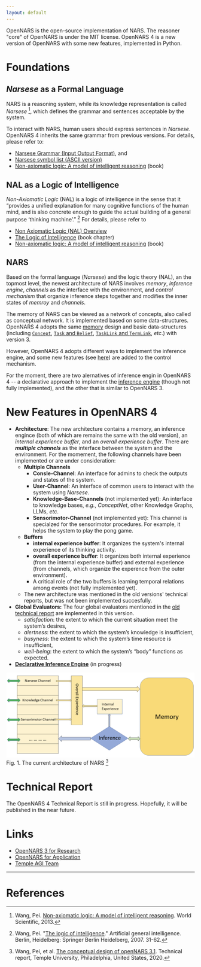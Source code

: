 ```yaml
---
layout: default
---
```


OpenNARS is the open-source implementation of NARS. The reasoner "core" of OpenNARS is under the MIT license. OpenNARS 4 is a new version of OpenNARS with some new features, implemented in Python. 

# Foundations



## *Narsese* as a Formal Language

NARS is a reasoning system, while its knowledge representation is called *Narsese* [^1], which defines the grammar and sentences acceptable by the system. 

To interact with NARS, human users should express sentences in *Narsese*.
OpenNARS 4 inherits the same grammar from previous versions. For details, please refer to:

 - [Narsese Grammar (Input Output Format)](https://github.com/opennars/opennars/wiki/Narsese-Grammar-(Input-Output-Format)), and 
 - [Narsese symbol list (ASCII version)](https://github.com/opennars/opennars/wiki/Narsese-symbol-list-(ASCII-version))
 - [Non-axiomatic logic: A model of intelligent reasoning](https://www.worldscientific.com/worldscibooks/10.1142/8665#t=aboutBook) (book)

## NAL as a Logic of Intelligence

*Non-Axiomatic Logic* (NAL) is a logic of intelligence in the sense that it “provides a unified explanation for many cognitive functions of the human mind, and is also concrete enough to guide the actual building of a general purpose ‘thinking machine’.” [^2] For details, please refer to
 - [Non Axiomatic Logic (NAL) Overview](https://github.com/opennars/opennars/wiki/Non-Axiomatic-Logic-(NAL),-the-logic-behind-OpenNARS)
 - [The Logic of Intelligence](https://link.springer.com/chapter/10.1007/978-3-540-68677-4_2) (book chapter)
 - [Non-axiomatic logic: A model of intelligent reasoning](https://www.worldscientific.com/worldscibooks/10.1142/8665#t=aboutBook) (book)

## NARS

Based on the formal language (*Narsese*) and the logic theory (NAL), an the topmost level, the newest architecture of NARS involves *memory*, *inference engine*, *channels* as the interface with the environment, and *control mechanism* that organize inference steps together and modifies the inner states of *memroy* and *channels*.

The memory of NARS can be viewed as a network of concepts, also called as conceptual network. It is implemented based on some data-structures.
OpenNARS 4 adopts the same [memory](https://github.com/opennars/opennars/wiki/Memory-Overview) design and basic data-structures (including [`Concept`](https://github.com/opennars/opennars/wiki/Concept-Object:-Content-and-Attributes), [`Task` and `Belief`](https://github.com/opennars/opennars/wiki/Task-and-Belief), [`TaskLink` and `TermLink`](https://github.com/opennars/opennars/wiki/TaskLink-and-TermLink), *etc*.) with version 3. 


However, OpenNARS 4 adopts different ways to implement the inference engine, and some new features (see [here](#New-Features)) are added to the control mechanism.

For the moment, there are two alernatives of inference engin in OpenNARS 4 -- a declarative approach to implement the [inference engine](https://drive.google.com/file/d/1uIjRqeCAU-IRKGo_tNJN8F8ghHI8q1qD/view) (though not fully implemented), and the other that is similar to OpenNARS 3.

# New Features in OpenNARS 4

 - **Architecture**: The new architecture contains a memory, an inference engince (both of which are remains the same with the old version), an *internal experience buffer*, and an *overall experience buffer*. There are ***multiple channels*** as the interface between the system and the environment. For the momement, the following channels have been implemented or are under consideration:
   - **Multiple Channels**
     - **Consle-Channel**: An interface for admins to check the outputs and states of the system.
     - **User-Channel**: An interface of common users to interact with the system using *Narsese*.
     - **Knowledge-Base-Channels** (not implemented yet): An interface to knowledge bases, *e.g.*, *ConceptNet*, other Knowledge Graphs, LLMs, *etc*.
     - **Sensorimotor-Channel** (not implemented yet): This channel is specialzed for the sensorimotor procedures. For example, it helps the system to play the pong game.
   - **Buffers**
     - **internal experience buffer**: It organizes the system's internal experience of its thinking activity.
     - **overall experience buffer**: It organizes both internal experience (from the internal experience buffer) and external experience (from channels, which organize the experence from the outer environment).
     - A critical role of the two buffers is learning temporal relations among events (not fully implemented yet).
   - The new architecture was mentioned in the old versions' technical reports, but was not been implemented succesfully.
 - **Global Evaluators:** The four global evaluators mentioned in the [old technical report](https://cis.temple.edu/tagit/publications/PAGI-TR-11.pdf) are implemented in this version. 
    - *satisfaction*: the extent to which the current situation meet the system’s desires,
    - *alertness*: the extent to which the system’s knowledge is insufficient,
    - *busyness*: the extent to which the system’s time resource is insufficient,
    - *well-being*: the extent to which the system’s “body” functions as expected.
 - **[Declarative Inference Engine](https://drive.google.com/file/d/1uIjRqeCAU-IRKGo_tNJN8F8ghHI8q1qD/view)** (in progress)


![Current architecture of NARS](./assets/img/architecture.png)
Fig. 1. The current architecture of NARS [^3]


# Technical Report

The OpenNARS 4 Technical Report is still in progress. Hopefully, it will be published in the near future.

# Links

 - [OpenNARS 3 for Research](https://github.com/opennars/opennars)
 - [OpenNARS for Application](https://github.com/opennars/OpenNARS-for-Applications)
 - [Temple AGI Team](https://cis.temple.edu/tagit/)

---

# References

[^1]: Wang, Pei. [Non-axiomatic logic: A model of intelligent reasoning](https://www.worldscientific.com/worldscibooks/10.1142/8665#t=aboutBook). World Scientific, 2013.
[^2]: Wang, Pei. "[The logic of intelligence](https://link.springer.com/chapter/10.1007/978-3-540-68677-4_2)." Artificial general intelligence. Berlin, Heidelberg: Springer Berlin Heidelberg, 2007. 31-62.
[^3]: Wang, Pei, et al. [The conceptual design of openNARS 3.1](https://cis.temple.edu/tagit/publications/PAGI-TR-11.pdf). Technical report, Temple University, Philadelphia, United States, 2020.
<!-- 
Text can be **bold**, _italic_, or ~~strikethrough~~.

[Link to another page](./another-page.html).

There should be whitespace between paragraphs.

There should be whitespace between paragraphs. We recommend including a README, or a file with information about your project.

# Header 1

This is a normal paragraph following a header. GitHub is a code hosting platform for version control and collaboration. It lets you and others work together on projects from anywhere.

## Header 2

> This is a blockquote following a header.
>
> When something is important enough, you do it even if the odds are not in your favor.

### Header 3

```js
// Javascript code with syntax highlighting.
var fun = function lang(l) {
  dateformat.i18n = require('./lang/' + l)
  return true;
}
```

```ruby
# Ruby code with syntax highlighting
GitHubPages::Dependencies.gems.each do |gem, version|
  s.add_dependency(gem, "= #{version}")
end
```

#### Header 4

*   This is an unordered list following a header.
*   This is an unordered list following a header.
*   This is an unordered list following a header.

##### Header 5

1.  This is an ordered list following a header.
2.  This is an ordered list following a header.
3.  This is an ordered list following a header.

###### Header 6

| head1        | head two          | three |
|:-------------|:------------------|:------|
| ok           | good swedish fish | nice  |
| out of stock | good and plenty   | nice  |
| ok           | good `oreos`      | hmm   |
| ok           | good `zoute` drop | yumm  |

### There's a horizontal rule below this.

* * *

### Here is an unordered list:

*   Item foo
*   Item bar
*   Item baz
*   Item zip

### And an ordered list:

1.  Item one
1.  Item two
1.  Item three
1.  Item four

### And a nested list:

- level 1 item
  - level 2 item
  - level 2 item
    - level 3 item
    - level 3 item
- level 1 item
  - level 2 item
  - level 2 item
  - level 2 item
- level 1 item
  - level 2 item
  - level 2 item
- level 1 item

### Small image

![Octocat](https://github.githubassets.com/images/icons/emoji/octocat.png)

### Large image

![Branching](https://guides.github.com/activities/hello-world/branching.png)


### Definition lists can be used with HTML syntax.

<dl>
<dt>Name</dt>
<dd>Godzilla</dd>
<dt>Born</dt>
<dd>1952</dd>
<dt>Birthplace</dt>
<dd>Japan</dd>
<dt>Color</dt>
<dd>Green</dd>
</dl>

```
Long, single-line code blocks should not wrap. They should horizontally scroll if they are too long. This line should be long enough to demonstrate this.
```

```
The final element.
``` -->